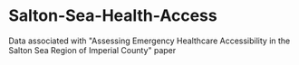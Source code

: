 # Salton-Sea-Health-Access
Data associated with "Assessing Emergency Healthcare Accessibility in the Salton Sea Region of Imperial County" paper
